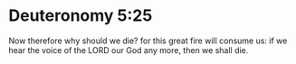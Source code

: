 # Deuteronomy 5:25

Now therefore why should we die? for this great fire will consume us: if we hear the voice of the LORD our God any more, then we shall die.